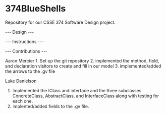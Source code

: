 # 374BlueShells
Repository for our CSSE 374 Software Design project. 

--- Design ---

--- Instructions ---

--- Contributions ---

Aaron Mercier
	1. Set up the git repository
	2. implemented the method, field, and declaration visitors to create and fill in our model
	3. implemented/added the arrows to the .gv file

Luke Danielson
1. Implemented the IClass and interface and the three subclasses ConcreteClass, AbstractClass, and InterfaceClass along with testing for each one. 
2. Implented/added fields to the .gv file. 
